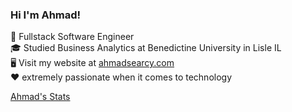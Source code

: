 ### Hi I'm Ahmad!

🚀 Fullstack Software Engineer<br/>
🎓 Studied Business Analytics at Benedictine University in Lisle IL<br/>
🖥️ Visit my website at [ahmadsearcy.com](https://ahmadsearcy.com/)<br/>
❤️ extremely passionate when it comes to technology<br/>

[Ahmad's Stats](https://github-readme-stats.vercel.app/api?username=as31212&show_icons=true&theme=radical)
